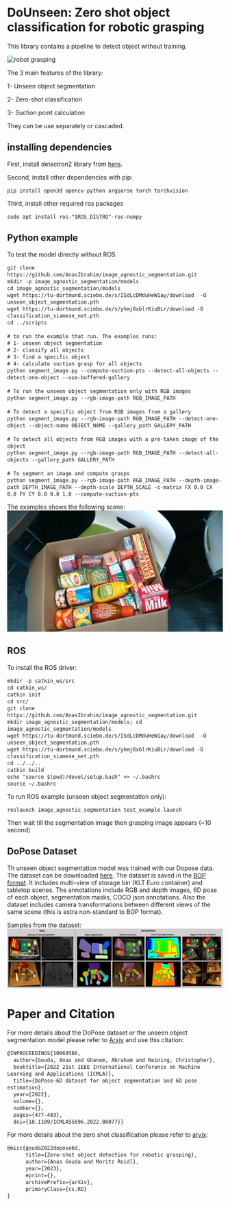 # DoUnseen: Zero shot object classification for robotic grasping

This library contains a pipeline to detect object without training.

![robot grasping](images/grasping.gif)

The 3 main features of the library:

1- Unseen object segmentation

2- Zero-shot classification

3- Suction point calculation

They can be use separately or cascaded.

## installing dependencies
First, install detectron2 library from [here](https://detectron2.readthedocs.io/en/latest/tutorials/install.html).

Second, install other dependencies with pip:
```
pip install open3d opencv-python argparse torch torchvision
```

Third, install other required ros packages
```
sudo apt install ros-"$ROS_DISTRO"-ros-numpy
```
## Python example
To test the model directly without ROS
```
git clone https://github.com/AnasIbrahim/image_agnostic_segmentation.git
mkdir -p image_agnostic_segmentation/models
cd image_agnostic_segmentation/models
wget https://tu-dortmund.sciebo.de/s/ISdLcDMduHeW1ay/download  -O unseen_object_segmentation.pth
wget https://tu-dortmund.sciebo.de/s/yhmj8xblrKiuBLr/download -O classification_siamese_net.pth
cd ../scripts

# to run the example that run. The examples runs:
# 1- unseen object segmentation
# 2- classify all objects
# 3- find a specific object
# 4- calculate suction grasp for all objects
python segment_image.py --compute-suction-pts --detect-all-objects --detect-one-object --use-buffered-gallery

# To run the unseen object segmentation only with RGB images
python segment_image.py --rgb-image-path RGB_IMAGE_PATH

# To detect a specific object from RGB images from a gallery 
python segment_image.py --rgb-image-path RGB_IMAGE_PATH --detect-one-object --object-name OBJECT_NAME --gallery_path GALLERY_PATH

# To detect all objects from RGB images with a pre-taken image of the object
python segment_image.py --rgb-image-path RGB_IMAGE_PATH --detect-all-objects --gallery_path GALLERY_PATH

# To segment an image and compute grasps
python segment_image.py --rgb-image-path RGB_IMAGE_PATH --depth-image-path DEPTH_IMAGE_PATH --depth-scale DEPTH_SCALE -c-matrix FX 0.0 CX 0.0 FY CY 0.0 0.0 1.0 --compute-suction-pts
```

The examples shows the following scene:
![grasp computation](images/grasp.gif)

## ROS
To install the ROS driver:
```
mkdir -p catkin_ws/src
cd catkin_ws/
catkin init
cd src/
git clone https://github.com/AnasIbrahim/image_agnostic_segmentation.git
mkdir image_agnostic_segmentation/models; cd image_agnostic_segmentation/models
wget https://tu-dortmund.sciebo.de/s/ISdLcDMduHeW1ay/download  -O unseen_object_segmentation.pth
wget https://tu-dortmund.sciebo.de/s/yhmj8xblrKiuBLr/download -O classification_siamese_net.pth
cd ../../..
catkin build
echo "source $(pwd)/devel/setup.bash" >> ~/.bashrc
source ~/.bashrc
```
To run ROS example (unseen object segmentation only):
```
roslaunch image_agnostic_segmentation test_example.launch
```
Then wait till the segmentation image then grasping image appears (~10 second)


## DoPose Dataset
Th unseen object segmentation model was trained with our Dopose data.
The dataset can be downloaded [here](https://zenodo.org/record/6103779).
The dataset is saved in the [BOP format](https://github.com/thodan/bop_toolkit/blob/master/docs/bop_datasets_format.md).
It includes multi-view of storage bin (KLT Euro container) and tabletop scenes.
The annotations include RGB and depth images, 6D pose of each object, segmentation masks, COCO json annotations. Also the dataset includes camera transformations between different views of the same scene (this is extra non-standard to BOP format).

Samples from the dataset:
![DoPose dataset sample](images/DoPose.png)

# Paper and Citation
For more details about the DoPose dataset or the unseen object segmentation model please refer to [Arxiv](https://arxiv.org/abs/2204.13613) and use this citation:
```
@INPROCEEDINGS{10069586,
  author={Gouda, Anas and Ghanem, Abraham and Reining, Christopher},
  booktitle={2022 21st IEEE International Conference on Machine Learning and Applications (ICMLA)}, 
  title={DoPose-6D dataset for object segmentation and 6D pose estimation}, 
  year={2022},
  volume={},
  number={},
  pages={477-483},
  doi={10.1109/ICMLA55696.2022.00077}}

```

For more details about the zero shot classification please refer to [arvix]():
```
@misc{gouda2022dopose6d,
      title={Zero-shot object detection for robotic grasping}, 
      author={Anas Gouda and Moritz Roidl},
      year={2023},
      eprint={},
      archivePrefix={arXiv},
      primaryClass={cs.RO}
}
```

